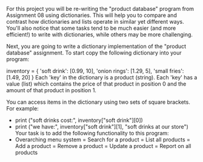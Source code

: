 For this project you will be re-writing the "product database" program from Assignment 08 using dictionaries. This will help you to compare and contrast how dictionaries and lists operate in similar yet different ways. You'll also notice that some tasks tend to be much easier (and more efficient!) to write with dictionaries, while others may be more challenging.

Next, you are going to write a dictionary implementation of the "product database" assignment. To start copy the following dictionary into your program:

inventory = {
                'soft drink': [0.99, 10],
                'onion rings': [1.29, 5],
                'small fries': [1.49, 20]
            }
Each 'key' in the dictionary is a product (string). Each 'key' has a value (list) which contains the price of that product in position 0 and the amount of that product in position 1.

You can access items in the dictionary using two sets of square brackets. For example:
  - print ("soft drinks cost:", inventory["soft drink"][0])
  - print ("we have:", inventory["soft drink"][1], "soft drinks at our store")
Your task is to add the following functionality to this program:
  - Overarching menu system
  = Search for a product
  = List all products
  = Add a product
  = Remove a product
  = Update a product
  = Report on all products
